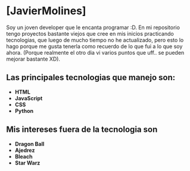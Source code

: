# [JavierMolines]

Soy un joven developer que le encanta programar :D. En mi repositorio tengo proyectos bastante viejos que cree en mis inicios practicando tecnologias, que luego de mucho tiempo no he actualizado, pero esto lo hago porque me gusta tenerla como recuerdo de lo que fui a lo que soy ahora. (Porque realmente el otro dia vi varios puntos que uff.. se pueden mejorar bastante XD).

## Las principales tecnologias que manejo son:

* **HTML** 
* **JavaScript**
* **CSS**
* **Python**

## Mis intereses fuera de la tecnologia son

* **Dragon Ball** 
* **Ajedrez**
* **Bleach**
* **Star Warz**
